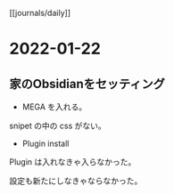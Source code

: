 [[journals/daily]]
# 2022-01-22

## 家のObsidianをセッティング

- MEGA を入れる。

snipet の中の css がない。

- Plugin install

Plugin は入れなきゃ入らなかった。

設定も新たにしなきゃならなかった。





